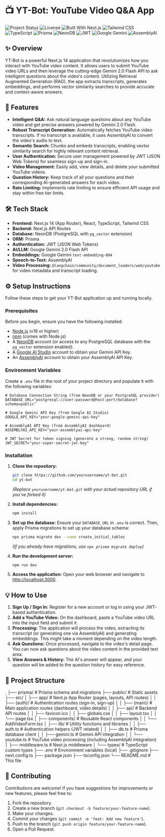 # 📺 YT-Bot: YouTube Video Q&A App

![Project Status](https://img.shields.io/badge/status-active-success.svg)
![License](https://img.shields.io/badge/license-MIT-blue.svg)
![Built With Next.js](https://img.shields.io/badge/Built%20With-Next.js-000000.svg?logo=next.js)
![Tailwind CSS](https://img.shields.io/badge/Tailwind_CSS-06B6D4?style=for-the-badge&logo=tailwind-css&logoColor=white)
![TypeScript](https://img.shields.io/badge/TypeScript-007ACC?style=for-the-badge&logo=typescript&logoColor=white)
![Prisma](https://img.shields.io/badge/Prisma-3982CE?style=for-the-badge&logo=Prisma&logoColor=white)
![NeonDB](https://img.shields.io/badge/NeonDB-00C8C8?style=for-the-badge&logo=postgresql&logoColor=white)
![JWT](https://img.shields.io/badge/Authentication-JWT-red.svg)
![Google Gemini](https://img.shields.io/badge/Google_Gemini-4285F4?style=for-the-badge&logo=google&logoColor=white)
![AssemblyAI](https://img.shields.io/badge/Speech_to_Text-AssemblyAI-green.svg)

## ✨ Overview

YT-Bot is a powerful Next.js 14 application that revolutionizes how you interact with YouTube video content. It allows users to submit YouTube video URLs and then leverage the cutting-edge Gemini 2.0 Flash API to ask intelligent questions about the video's content. Utilizing Retrieval Augmented Generation (RAG), the app extracts transcripts, generates embeddings, and performs vector similarity searches to provide accurate and context-aware answers.

## 🚀 Features

*   **Intelligent Q&A:** Ask natural language questions about any YouTube video and get precise answers powered by Gemini 2.0 Flash.
*   **Robust Transcript Generation:** Automatically fetches YouTube video transcripts. If no transcript is available, it uses AssemblyAI to convert the video's audio to text.
*   **Semantic Search:** Chunks and embeds transcripts, enabling vector similarity search for highly relevant content retrieval.
*   **User Authentication:** Secure user management powered by JWT (JSON Web Tokens) for seamless sign-up and sign-in.
*   **Video Management:** Easily add, view details, and delete your submitted YouTube videos.
*   **Question History:** Keep track of all your questions and their corresponding AI-generated answers for each video.
*   **Rate Limiting:** Implements rate limiting to ensure efficient API usage and stay within free tier limits.

## 🛠️ Tech Stack

*   **Frontend:** Next.js 14 (App Router), React, TypeScript, Tailwind CSS
*   **Backend:** Next.js API Routes
*   **Database:** NeonDB (PostgreSQL with `pg_vector` extension)
*   **ORM:** Prisma
*   **Authentication:** JWT (JSON Web Tokens)
*   **AI/LLM:** Google Gemini 2.0 Flash API
*   **Embeddings:** Google Gemini `text-embedding-004`
*   **Speech-to-Text:** AssemblyAI
*   **Video Processing:** `@langchain/community/document_loaders/web/youtube` for video metadata and transcript loading.

## ⚙️ Setup Instructions

Follow these steps to get your YT-Bot application up and running locally.

### Prerequisites

Before you begin, ensure you have the following installed:

*   [Node.js](https://nodejs.org/en/) (v18 or higher)
*   [npm](https://www.npmjs.com/) (comes with Node.js)
*   A [NeonDB](https://neon.tech/) account (or access to any PostgreSQL database with the `pg_vector` extension enabled).
*   A [Google AI Studio](https://aistudio.google.com/) account to obtain your Gemini API Key.
*   An [AssemblyAI](https://www.assemblyai.com/) account to obtain your AssemblyAI API Key.

### Environment Variables

Create a `.env` file in the root of your project directory and populate it with the following variables:

```env
# Database Connection String (from NeonDB or your PostgreSQL provider)
DATABASE_URL="postgresql://user:password@host:port/database?schema=public"

# Google Gemini API Key (from Google AI Studio)
GOOGLE_API_KEY="your-google-gemini-api-key"

# AssemblyAI API Key (from AssemblyAI dashboard)
ASSEMBLYAI_API_KEY="your-assemblyai-api-key"

# JWT Secret for token signing (generate a strong, random string)
JWT_SECRET="your-super-secret-jwt-key"
```

### Installation

1.  **Clone the repository:**
    ```bash
    git clone https://github.com/yourusername/yt-bot.git
    cd yt-bot
    ```
    *(Replace `yourusername/yt-bot.git` with your actual repository URL if you've forked it)*

2.  **Install dependencies:**
    ```bash
    npm install
    ```

3.  **Set up the database:**
    Ensure your `DATABASE_URL` in `.env` is correct. Then, apply Prisma migrations to set up your database schema:
    ```bash
    npx prisma migrate dev --name create_initial_tables
    ```
    *(If you already have migrations, use `npx prisma migrate deploy`)*

4.  **Run the development server:**
    ```bash
    npm run dev
    ```

5.  **Access the application:**
    Open your web browser and navigate to [http://localhost:3000](http://localhost:3000).

## 💡 How to Use

1.  **Sign Up / Sign In:** Register for a new account or log in using your JWT-based authentication.
2.  **Add a YouTube Video:** On the dashboard, paste a YouTube video URL into the input field and submit it.
3.  **Processing:** The application will process the video, extracting its transcript (or generating one via AssemblyAI) and generating embeddings. This might take a moment depending on the video length.
4.  **Ask Questions:** Once processed, navigate to the video's detail page. You can now ask questions about the video content in the provided text area.
5.  **View Answers & History:** The AI's answer will appear, and your question will be added to the question history for easy reference.

## 📂 Project Structure
.
├── prisma/                  # Prisma schema and migrations
├── public/                  # Static assets
├── src/
│   ├── app/                 # Next.js App Router (pages, layouts, API routes)
│   │   ├── (auth)/          # Authentication routes (sign-in, sign-up)
│   │   ├── (main)/          # Main application routes (dashboard, video details)
│   │   ├── api/             # Backend API routes
│   │   ├── favicon.ico
│   │   ├── globals.css
│   │   ├── layout.tsx
│   │   └── page.tsx
│   ├── components/          # Reusable React components
│   │   └── AddVideoForm.tsx
│   ├── lib/                 # Utility functions and libraries
│   │   ├── auth.ts          # Authentication helpers (JWT related)
│   │   ├── db.ts            # Prisma database client
│   │   ├── gemini.ts        # Gemini API integration
│   │   └── youtube.ts       # YouTube video processing (including AssemblyAI integration)
│   ├── middleware.ts        # Next.js middleware
│   └── types/               # TypeScript custom types
├── .env                     # Environment variables (local)
├── .gitignore
├── next.config.ts
├── package.json
├── tsconfig.json
└── README.md                # This file

## 🤝 Contributing

Contributions are welcome! If you have suggestions for improvements or new features, please feel free to:

1.  Fork the repository.
2.  Create a new branch (`git checkout -b feature/your-feature-name`).
3.  Make your changes.
4.  Commit your changes (`git commit -m 'feat: Add new feature'`).
5.  Push to the branch (`git push origin feature/your-feature-name`).
6.  Open a Pull Request.
